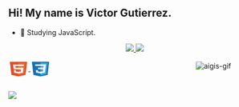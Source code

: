 ## Hi! My name is Victor Gutierrez.


- 🌱 Studying JavaScript.

<div align="center">
  <a href="https://github.com/Victor-Manuel-Gutierrez">
  <img height="180em" src="https://github-readme-stats.vercel.app/api?username=Victor-Manuel-Gutierrez&show_icons=true&theme=omni&include_all_commits=true&count_private=true"/>
  <img height="180em" src="https://github-readme-stats.vercel.app/api/top-langs/?username=Victor-Manuel-Gutierrez&layout=compact&langs_count=7&theme=omni"/>
</div>
 <div style="display: inline_block"><br>
    <img align="center" alt="Victor-HTML" height="30" width="40" src="https://raw.githubusercontent.com/devicons/devicon/master/icons/html5/html5-original.svg">
    <img align="center" alt="Victor-CSS" height="30" width="40" src="https://raw.githubusercontent.com/devicons/devicon/master/icons/css3/css3-original.svg">
   <img align="right" alt="aigis-gif" width="130" height="140" src="https://user-images.githubusercontent.com/103762797/164719353-94a08745-abac-4e27-b803-889422b9c8a7.gif"/>
  </div>

  ##

  <a href = "mailto:victorgutierrezys@gmail.com"><img src="https://img.shields.io/badge/Gmail-D14836?style=for-the-badge&logo=gmail&logoColor=white" target="_blank"></a>
</div>
